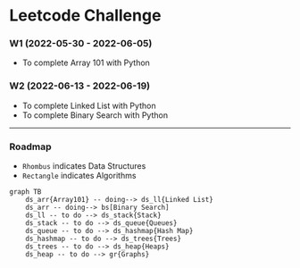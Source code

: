 # Leetcode Challenge

### W1 (2022-05-30 - 2022-06-05)
- To complete Array 101 with Python

### W2 (2022-06-13 - 2022-06-19)
- To complete Linked List with Python
- To complete Binary Search with Python

---
### Roadmap

- `Rhombus` indicates Data Structures
- `Rectangle` indicates Algorithms

```mermaid
graph TB
    ds_arr{Array101} -- doing--> ds_ll{Linked List}
    ds_arr -- doing--> bs[Binary Search]
    ds_ll -- to do --> ds_stack{Stack}
    ds_stack -- to do --> ds_queue{Queues}
    ds_queue -- to do --> ds_hashmap{Hash Map}
    ds_hashmap -- to do --> ds_trees{Trees}
    ds_trees -- to do --> ds_heap{Heaps}
    ds_heap -- to do --> gr{Graphs}
```